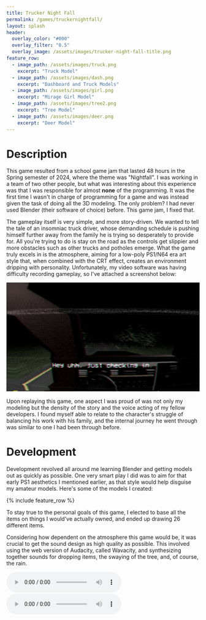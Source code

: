 ```yaml
---
title: Trucker Night Fall
permalink: /games/truckernightfall/
layout: splash
header:
  overlay_color: "#000"
  overlay_filter: "0.5"
  overlay_image: /assets/images/trucker-night-fall-title.png
feature_row:
  - image_path: /assets/images/truck.png
    excerpt: "Truck Model"
  - image_path: /assets/images/dash.png
    excerpt: "Dashboard and Truck Models"
  - image_path: /assets/images/girl.png
    excerpt: "Mirage Girl Model"
  - image_path: /assets/images/tree2.png
    excerpt: "Tree Model"
  - image_path: /assets/images/deer.png
    excerpt: "Deer Model"
---
```


# Description
This game resulted from a school game jam that lasted 48 hours in the Spring semester of 2024, where the theme was "Nightfall". I was working in a team of two other people, but what was interesting about this experience was that I was responsible for almost **none** of the programming. It was the first time I wasn't in charge of programming for a game and was instead given the task of doing all the 3D modeling. The only problem? I had never used Blender (their software of choice) before. This game jam, I fixed that.

The gameplay itself is very simple, and more story-driven. We wanted to tell the tale of an insomniac truck driver, whose demanding schedule is pushing himself further away from the family he is trying so desperately to provide for. All you're trying to do is stay on the road as the controls get slippier and more obstacles such as other trucks and potholes emerge. What the game truly excels in is the atmosphere, aiming for a low-poly PS1/N64 era art style that, when combined with the CRT effect, creates an environment dripping with personality. Unfortunately, my video software was having difficulty recording gameplay, so I've attached a screenshot below:

![Alt text](/assets/images/trucker-night-fall-title.png)

Upon replaying this game, one aspect I was proud of was not only my modeling but the density of the story and the voice acting of my fellow developers. I found myself able to relate to the character's struggle of balancing his work with his family, and the internal journey he went through was similar to one I had been through before.

# Development
Development revolved all around me learning Blender and getting models out as quickly as possible. One very smart play I did was to aim for that early PS1 aesthetics I mentioned earlier, as that style would help disguise my amateur models. Here's some of the models I created:

{% include feature_row %}

To stay true to the personal goals of this game, I elected to base all the items on things I would've actually owned, and ended up drawing 26 different items.

Considering how dependent on the atmosphere this game would be, it was crucial to get the sound design as high quality as possible. This involved using the web version of Audacity, called Wavacity, and synthesizing together sounds for dropping items, the swaying of the tree, and, of course, the rain.

<audio controls>
  <source src="/assets/audio/rock_drop.wav" type="audio/wav">
</audio>
<audio controls>
  <source src="/assets/audio/drop_touch.wav" type="audio/wav">
</audio>
